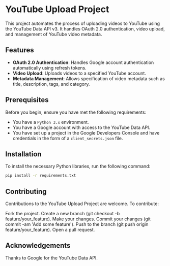 # YouTube Upload Project

This project automates the process of uploading videos to YouTube using the YouTube Data API v3. It handles OAuth 2.0 authentication, video upload, and management of YouTube video metadata.

## Features

- **OAuth 2.0 Authentication**: Handles Google account authentication automatically using refresh tokens.
- **Video Upload**: Uploads videos to a specified YouTube account.
- **Metadata Management**: Allows specification of video metadata such as title, description, tags, and category.

## Prerequisites

Before you begin, ensure you have met the following requirements:
- You have a `Python 3.x` environment.
- You have a Google account with access to the YouTube Data API.
- You have set up a project in the Google Developers Console and have credentials in the form of a `client_secrets.json` file.

## Installation

To install the necessary Python libraries, run the following command:

```bash
pip install -r requirements.txt
```

## Contributing

Contributions to the YouTube Upload Project are welcome. To contribute:

Fork the project.
Create a new branch (git checkout -b feature/your_feature).
Make your changes.
Commit your changes (git commit -am 'Add some feature').
Push to the branch (git push origin feature/your_feature).
Open a pull request.

## Acknowledgements

Thanks to Google for the YouTube Data API.